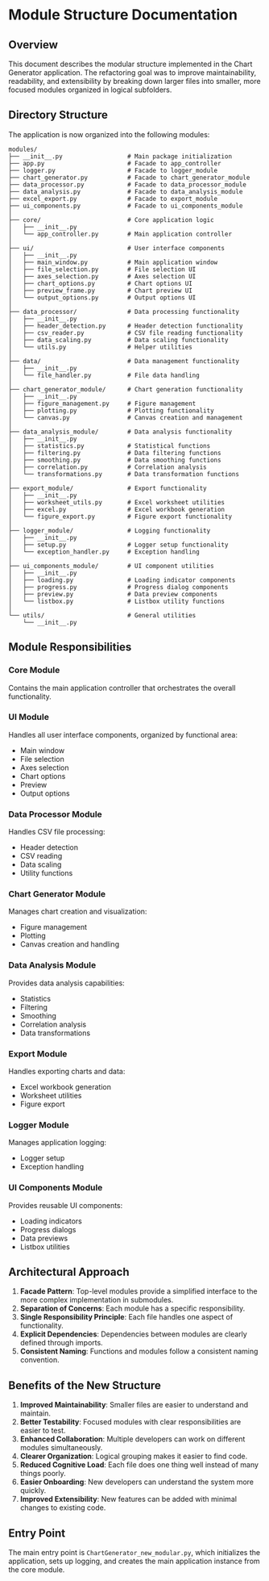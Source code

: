 # Module Structure Documentation

## Overview

This document describes the modular structure implemented in the Chart Generator application. The refactoring goal was to improve maintainability, readability, and extensibility by breaking down larger files into smaller, more focused modules organized in logical subfolders.

## Directory Structure

The application is now organized into the following modules:

```
modules/
├── __init__.py                  # Main package initialization
├── app.py                       # Facade to app_controller
├── logger.py                    # Facade to logger_module
├── chart_generator.py           # Facade to chart_generator_module
├── data_processor.py            # Facade to data_processor_module
├── data_analysis.py             # Facade to data_analysis_module
├── excel_export.py              # Facade to export_module
├── ui_components.py             # Facade to ui_components_module
│
├── core/                        # Core application logic
│   ├── __init__.py
│   └── app_controller.py        # Main application controller
│
├── ui/                          # User interface components
│   ├── __init__.py
│   ├── main_window.py           # Main application window
│   ├── file_selection.py        # File selection UI
│   ├── axes_selection.py        # Axes selection UI
│   ├── chart_options.py         # Chart options UI
│   ├── preview_frame.py         # Chart preview UI
│   └── output_options.py        # Output options UI
│
├── data_processor/              # Data processing functionality
│   ├── __init__.py
│   ├── header_detection.py      # Header detection functionality
│   ├── csv_reader.py            # CSV file reading functionality
│   ├── data_scaling.py          # Data scaling functionality
│   └── utils.py                 # Helper utilities
│
├── data/                        # Data management functionality
│   ├── __init__.py
│   └── file_handler.py          # File data handling
│
├── chart_generator_module/      # Chart generation functionality
│   ├── __init__.py
│   ├── figure_management.py     # Figure management
│   ├── plotting.py              # Plotting functionality
│   └── canvas.py                # Canvas creation and management
│
├── data_analysis_module/        # Data analysis functionality
│   ├── __init__.py
│   ├── statistics.py            # Statistical functions
│   ├── filtering.py             # Data filtering functions
│   ├── smoothing.py             # Data smoothing functions
│   ├── correlation.py           # Correlation analysis
│   └── transformations.py       # Data transformation functions
│
├── export_module/               # Export functionality
│   ├── __init__.py
│   ├── worksheet_utils.py       # Excel worksheet utilities
│   ├── excel.py                 # Excel workbook generation
│   └── figure_export.py         # Figure export functionality
│
├── logger_module/               # Logging functionality
│   ├── __init__.py
│   ├── setup.py                 # Logger setup functionality
│   └── exception_handler.py     # Exception handling
│
├── ui_components_module/        # UI component utilities
│   ├── __init__.py
│   ├── loading.py               # Loading indicator components
│   ├── progress.py              # Progress dialog components
│   ├── preview.py               # Data preview components
│   └── listbox.py               # Listbox utility functions
│
└── utils/                       # General utilities
    └── __init__.py
```

## Module Responsibilities

### Core Module

Contains the main application controller that orchestrates the overall functionality.

### UI Module

Handles all user interface components, organized by functional area:
- Main window
- File selection
- Axes selection
- Chart options
- Preview
- Output options

### Data Processor Module

Handles CSV file processing:
- Header detection
- CSV reading
- Data scaling
- Utility functions

### Chart Generator Module

Manages chart creation and visualization:
- Figure management
- Plotting
- Canvas creation and handling

### Data Analysis Module

Provides data analysis capabilities:
- Statistics
- Filtering
- Smoothing
- Correlation analysis
- Data transformations

### Export Module

Handles exporting charts and data:
- Excel workbook generation
- Worksheet utilities
- Figure export

### Logger Module

Manages application logging:
- Logger setup
- Exception handling

### UI Components Module

Provides reusable UI components:
- Loading indicators
- Progress dialogs
- Data previews
- Listbox utilities

## Architectural Approach

1. **Facade Pattern**: Top-level modules provide a simplified interface to the more complex implementation in submodules.
2. **Separation of Concerns**: Each module has a specific responsibility.
3. **Single Responsibility Principle**: Each file handles one aspect of functionality.
4. **Explicit Dependencies**: Dependencies between modules are clearly defined through imports.
5. **Consistent Naming**: Functions and modules follow a consistent naming convention.

## Benefits of the New Structure

1. **Improved Maintainability**: Smaller files are easier to understand and maintain.
2. **Better Testability**: Focused modules with clear responsibilities are easier to test.
3. **Enhanced Collaboration**: Multiple developers can work on different modules simultaneously.
4. **Clearer Organization**: Logical grouping makes it easier to find code.
5. **Reduced Cognitive Load**: Each file does one thing well instead of many things poorly.
6. **Easier Onboarding**: New developers can understand the system more quickly.
7. **Improved Extensibility**: New features can be added with minimal changes to existing code.

## Entry Point

The main entry point is `ChartGenerator_new_modular.py`, which initializes the application, sets up logging, and creates the main application instance from the core module.
